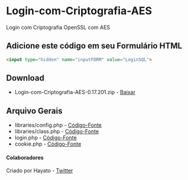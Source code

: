 # Login-com-Criptografia-AES
Login com Criptografia OpenSSL com AES

## Adicione este código em seu Formulário HTML
```html
<input type="hidden" name="inputFORM" value="LoginSQL">
```

## Download
- Login-com-Criptografia-AES-0.17.201.zip - [Baixar](https://github.com/joaopauloCODE/Login-com-Criptografia-AES/releases/download/0.17.201/Login-com-Criptografia-AES-0.17.201.zip)

## Arquivo Gerais
- libraries/config.php - [Código-Fonte](libraries/config.php)
- libraries/class.php - [Código-Fonte](libraries/class.php)
- login.php - [Código-Fonte](login.php)
- cookie.php - [Código-Fonte](cookie.php)

#### Colaboradores
Criado por Hayato - [Twitter](https://twitter.com/joaopauloCODE)
